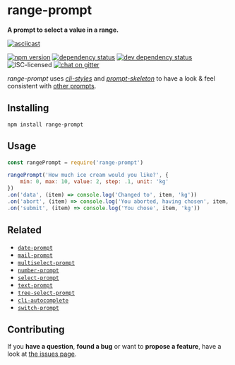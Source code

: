 # range-prompt

**A prompt to select a value in a range.**

[![asciicast](https://asciinema.org/a/93623.png)](https://asciinema.org/a/93623)

[![npm version](https://img.shields.io/npm/v/range-prompt.svg)](https://www.npmjs.com/package/range-prompt)
[![dependency status](https://img.shields.io/david/derhuerst/range-prompt.svg)](https://david-dm.org/derhuerst/range-prompt#info=dependencies)
[![dev dependency status](https://img.shields.io/david/dev/derhuerst/range-prompt.svg)](https://david-dm.org/derhuerst/range-prompt#info=devDependencies)
![ISC-licensed](https://img.shields.io/github/license/derhuerst/range-prompt.svg)
[![chat on gitter](https://badges.gitter.im/derhuerst.svg)](https://gitter.im/derhuerst)

*range-prompt* uses [*cli-styles*](https://github.com/derhuerst/cli-styles) and [*prompt-skeleton*](https://github.com/derhuerst/prompt-skeleton) to have a look & feel consistent with [other prompts](https://github.com/derhuerst/prompt-skeleton#prompts-using-prompt-skeleton).


## Installing

```
npm install range-prompt
```


## Usage

```js
const rangePrompt = require('range-prompt')

rangePrompt('How much ice cream would you like?', {
	min: 0, max: 10, value: 2, step: .1, unit: 'kg'
})
.on('data', (item) => console.log('Changed to', item, 'kg'))
.on('abort', (item) => console.log('You aborted, having chosen', item, 'kg'))
.on('submit', (item) => console.log('You chose', item, 'kg'))
```


## Related

- [`date-prompt`](https://github.com/derhuerst/date-prompt)
- [`mail-prompt`](https://github.com/derhuerst/mail-prompt)
- [`multiselect-prompt`](https://github.com/derhuerst/multiselect-prompt)
- [`number-prompt`](https://github.com/derhuerst/number-prompt)
- [`select-prompt`](https://github.com/derhuerst/select-prompt)
- [`text-prompt`](https://github.com/derhuerst/text-prompt)
- [`tree-select-prompt`](https://github.com/derhuerst/tree-select-prompt)
- [`cli-autocomplete`](https://github.com/derhuerst/cli-autocomplete)
- [`switch-prompt`](https://github.com/derhuerst/switch-prompt)


## Contributing

If you **have a question**, **found a bug** or want to **propose a feature**, have a look at [the issues page](https://github.com/derhuerst/range-prompt/issues).
